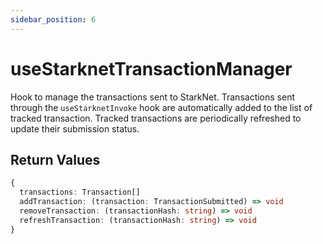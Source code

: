 ```yaml
---
sidebar_position: 6
---
```


# useStarknetTransactionManager

Hook to manage the transactions sent to StarkNet. Transactions sent through
the `useStarknetInvoke` hook are automatically added to the list of tracked
transaction. Tracked transactions are periodically refreshed to update their
submission status.

## Return Values

```typescript
{
  transactions: Transaction[]
  addTransaction: (transaction: TransactionSubmitted) => void
  removeTransaction: (transactionHash: string) => void
  refreshTransaction: (transactionHash: string) => void
}
```
